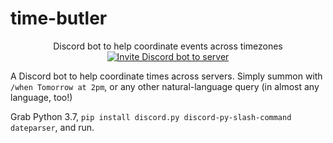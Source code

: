 # time-butler

<p align="center">
    Discord bot to help coordinate events across timezones
    <a href="https://discord.com/api/oauth2/authorize?client_id=885905884650274857&permissions=0&scope=bot%20applications.commands">
        <img src="https://img.shields.io/badge/Discord-Invite%20bot%20to%20server-5865F2"
            alt="Invite Discord bot to server"></a>
</p>

A Discord bot to help coordinate times across servers. Simply summon with `/when Tomorrow at 2pm`, or any other natural-language query (in almost any language, too!)

Grab Python 3.7, `pip install discord.py discord-py-slash-command dateparser`, and run.
